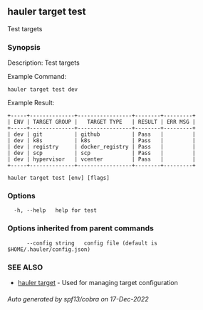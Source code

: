## hauler target test

Test targets

### Synopsis


Description:
Test targets

Example Command:
```
hauler target test dev
```
Example Result:
```
+-----+--------------+-----------------+--------+---------+
| ENV | TARGET GROUP |   TARGET TYPE   | RESULT | ERR MSG |
+-----+--------------+-----------------+--------+---------+
| dev | git          | github          | Pass   |         |
| dev | k8s          | k8s             | Pass   |         |
| dev | registry     | docker_registry | Pass   |         |
| dev | scp          | scp             | Pass   |         |
| dev | hypervisor   | vcenter         | Pass   |         |
+-----+--------------+-----------------+--------+---------+
```
		

```
hauler target test [env] [flags]
```

### Options

```
  -h, --help   help for test
```

### Options inherited from parent commands

```
      --config string   config file (default is $HOME/.hauler/config.json)
```

### SEE ALSO

* [hauler target](hauler_target.md)	 - Used for managing target configuration

###### Auto generated by spf13/cobra on 17-Dec-2022
